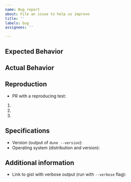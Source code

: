```yaml
---
name: Bug report
about: File an issue to help us improve
title: ''
labels: bug
assignees: ''

---
```


<!-- Thank you for filing an issue to help us improve Dune! -->
## Expected Behavior


## Actual Behavior


## Reproduction

<!-- If possible, please open a PR with a test that reproduces the problem.
      Adding tests is easy, see  https://github.com/ocaml/dune/blob/master/HACKING.md#tests -->

- PR with a reproducing test: 

<!-- Otherwise, please detail how to the behavior can be reproduced -->

1.
1.
1.

## Specifications

- Version (output of `dune --version`):
- Operating system (distribution and version):

<!-- remove the following if not used -->
## Additional information 

- Link to gist with verbose output (run with `--verbose` flag):
